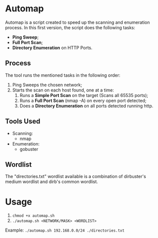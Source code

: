 # Automap
Automap is a script created to speed up the scanning and enumeration process. 
In this first version, the script does the following tasks: 

- **Ping Sweep**;
- **Full Port Scan**;
- **Directory Enumeration** on HTTP Ports.

## Process
The tool runs the mentioned tasks in the following order:

1. Ping Sweeps the chosen network;
2. Starts the scan on each host found, one at a time:
   1. Runs a **Simple Port Scan** on the target (Scans all 65535 ports);
   2. Runs a **Full Port Scan** (nmap -A) on every open port detected;
   3. Does a **Directory Enumeration** on all ports detected running http.
  
## Tools Used
- Scanning:
  - nmap
- Enumeration:
  - gobuster

## Wordlist
The "directories.txt" wordlist available is a combination of dirbuster's medium wordlist and dirb's common wordlist.

# Usage
1. ``chmod +x automap.sh``
2. ``./automap.sh <NETWORK/MASK> <WORDLIST>``

Example:
``./automap.sh 192.168.0.0/24 ./directories.txt``

